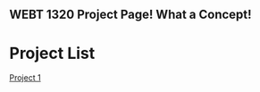 ## WEBT 1320 Project Page! What a Concept!

<h1>Project List</h1>

<a href="Project1/images.html" target="_blank">Project 1</a>